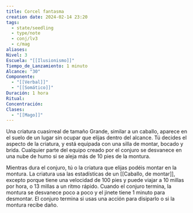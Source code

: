 ```yaml
---
title: Corcel fantasma
creation date: 2024-02-14 23:20
tags:
  - state/seedling
  - type/note
  - conj/lv3
  - c/mag
aliases: 
Nivel: 3
Escuela: "[[Ilusionismo]]"
Tiempo_de_Lanzamiento: 1 minuto
Alcance: "30"
Componente:
  - "[[Verbal]]"
  - "[[Somático]]"
Duración: 1 hora
Ritual: 
Concentración: 
Clases:
  - "[[Mago]]"
---
```

Una criatura cuasirreal de tamaño Grande, similar a un caballo, aparece en el suelo de un lugar sin ocupar que elijas dentro del alcance. Tú decides el aspecto de la criatura, y está equipada con una silla de montar, bocado y brida. Cualquier parte del equipo creado por el conjuro se desvanece en una nube de humo si se aleja más de 10 pies de la montura.

Mientras dura el conjuro, tú o la criatura que elijas podéis montar en la montura. La criatura usa las estadísticas de un [[Caballo, de montar]], excepto porque tiene una velocidad de 100 pies y puede viajar a 10 millas por hora, o 13 millas a un ritmo rápido. Cuando el conjuro termina, la montura se desvanece poco a poco y el jinete tiene 1 minuto para desmontar. El conjuro termina si usas una acción para disiparlo o si la montura recibe daño.